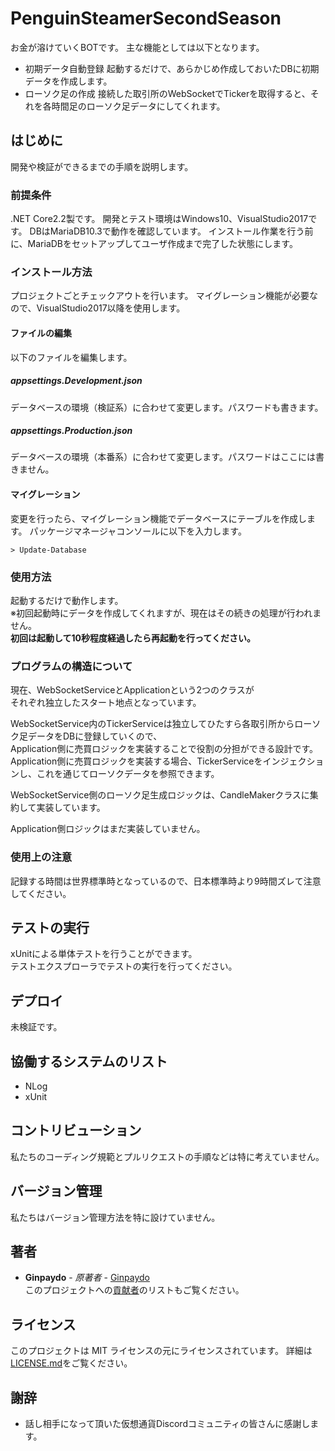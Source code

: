 # PenguinSteamerSecondSeason
お金が溶けていくBOTです。
主な機能としては以下となります。

- 初期データ自動登録
  起動するだけで、あらかじめ作成しておいたDBに初期データを作成します。
- ローソク足の作成
  接続した取引所のWebSocketでTickerを取得すると、それを各時間足のローソク足データにしてくれます。

## はじめに
開発や検証ができるまでの手順を説明します。
### 前提条件
.NET Core2.2製です。
開発とテスト環境はWindows10、VisualStudio2017です。
DBはMariaDB10.3で動作を確認しています。
インストール作業を行う前に、MariaDBをセットアップしてユーザ作成まで完了した状態にします。

### インストール方法
プロジェクトごとチェックアウトを行います。
マイグレーション機能が必要なので、VisualStudio2017以降を使用します。

#### ファイルの編集
以下のファイルを編集します。

##### appsettings.Development.json
データベースの環境（検証系）に合わせて変更します。パスワードも書きます。

##### appsettings.Production.json
データベースの環境（本番系）に合わせて変更します。パスワードはここには書きません。

#### マイグレーション
変更を行ったら、マイグレーション機能でデータベースにテーブルを作成します。
パッケージマネージャコンソールに以下を入力します。

```
> Update-Database
```

### 使用方法
起動するだけで動作します。  
※初回起動時にデータを作成してくれますが、現在はその続きの処理が行われません。  
**初回は起動して10秒程度経過したら再起動を行ってください。**

### プログラムの構造について
現在、WebSocketServiceとApplicationという2つのクラスが  
それぞれ独立したスタート地点となっています。  
  
WebSocketService内のTickerServiceは独立してひたすら各取引所からローソク足データをDBに登録していくので、  
Application側に売買ロジックを実装することで役割の分担ができる設計です。  
Application側に売買ロジックを実装する場合、TickerServiceをインジェクションし、これを通じてローソクデータを参照できます。  

WebSocketService側のローソク足生成ロジックは、CandleMakerクラスに集約して実装しています。  
  
Application側ロジックはまだ実装していません。  

### 使用上の注意
記録する時間は世界標準時となっているので、日本標準時より9時間ズレて注意してください。

## テストの実行
xUnitによる単体テストを行うことができます。  
テストエクスプローラでテストの実行を行ってください。

## デプロイ
未検証です。

## 協働するシステムのリスト
- NLog
- xUnit

## コントリビューション
私たちのコーディング規範とプルリクエストの手順などは特に考えていません。

## バージョン管理
私たちはバージョン管理方法を特に設けていません。

## 著者
- **Ginpaydo** - *原著者* - [Ginpaydo](https://github.com/ginpaydo)  
このプロジェクトへの[貢献者](https://github.com/ginpaydo/project/contributors)のリストもご覧ください。

## ライセンス
このプロジェクトは MIT ライセンスの元にライセンスされています。 詳細は[LICENSE.md](LICENSE.md)をご覧ください。

## 謝辞
- 話し相手になって頂いた仮想通貨Discordコミュニティの皆さんに感謝します。
